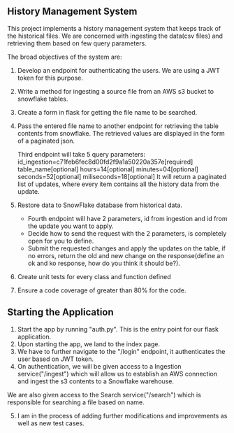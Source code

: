 <h2>History Management System</h2>

This project implements a history management system that keeps track of the historical files. We are concerned with ingesting the data(csv files) and retrieving them based on few query parameters.

The broad objectives of the system are:
1. Develop an endpoint for authenticating the users. We are using a JWT token for this purpose.
2. Write a method for ingesting a source file from an AWS s3 bucket to snowflake tables.
3. Create a form in flask for getting the file name to be searched.
4. Pass the entered file name to another endpoint for retrieving the table contents from snowflake. The retrieved values are displayed in the form of a paginated json.

   Third endpoint will take 5 query parameters: 
	    id_ingestion=c71feb6fec8d00fd2f9a1a50220a357e[required]
	    table_name[optional]
	    hours=14[optional]
	    minutes=04[optional]
	    seconds=52[optional]
	    miliseconds=18[optional]
It will return a paginated list of updates, where every item contains all the history data from the update.

5. Restore data to SnowFlake database from historical data.
	- Fourth endpoint will have 2 parameters, id from ingestion and id from the update you want to apply.
	- Decide how to send the request with the 2 parameters, is completely open for you to define.
	- Submit the requested changes and apply the updates on the table, if no errors, return the old and new change on the response(define an ok and ko response, how do you think it should be?).
6. Create unit tests for every class and function defined
7. Ensure a code coverage of greater than 80% for the code.

<h2>Starting the Application</h2>

1. Start the app by running "auth.py". This is the entry point for our flask application.
2. Upon starting the app, we land to the index page.
3. We have to further navigate to the "/login" endpoint, it authenticates the user based on JWT token.
4. On authentication, we will be given access to a Ingestion service("/ingest") which will allow us to establish an AWS connection and ingest the s3 contents to a Snowflake warehouse. 

We are also given access to the Search service("/search") which is responsible for searching a file based on name.
 
5. I am in the process of adding further modifications and improvements as well as new test cases.
   
